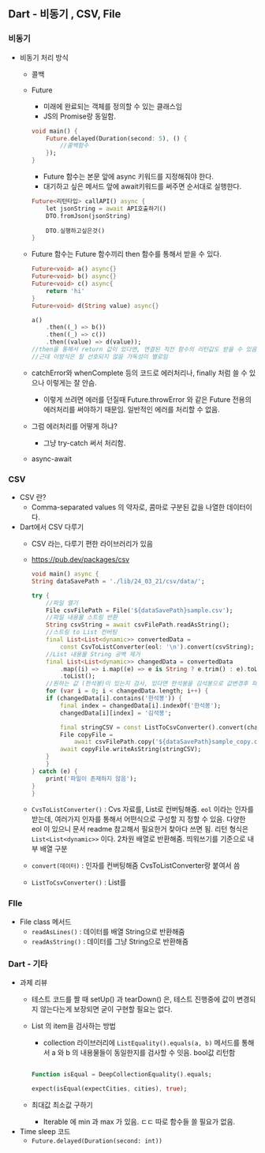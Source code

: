 ## Dart - 비동기 , CSV, File

### 비동기

- 비동기 처리 방식
    - 콜백
    - Future
        - 미래에 완료되는 객체를 정의할 수 있는 클래스임
        - JS의 Promise랑 동일함.
        
        ```dart
        void main() {
        	Future.delayed(Duration(second: 5), () {
        		//콜백함수
        	});
        }
        ```
        
        - Future 함수는 본문 앞에 async 키워드를 지정해줘야 한다.
        - 대기하고 싶은 메서드 앞에 await키워드를 써주면 순서대로 실행한다.
        
        ```dart
        Future<리턴타입> callAPI() async {
        	let jsonString = await API호출하기()
        	DTO.fromJson(jsonString)
        	
        	DTO.실행하고싶은것()
        }
        ```
        
    - Future 함수는 Future 함수끼리 then 함수를 통해서 받을 수 있다.
        
        ```dart
        Future<void> a() async{}
        Future<void> b() async{}
        Future<void> c() async{
        	return 'hi'
        }
        Future<void> d(String value) async{}
        
        a()
        	.then((_) => b())
        	.then((_) => c())
        	.then((value) => d(value));
        //then을 통해서 return 값이 있다면, 연결된 직전 함수의 리턴값도 받을 수 있음
        //근데 이방식은 잘 선호되지 않음 가독성이 별로임
        ```
        
    - catchError와 whenComplete 등의 코드로 에러처리나, finally 처럼 쓸 수 있으나 이렇게는 잘 안슴.
        - 이렇게 쓰려면 에러를 던질때 Future.throwError 와 같은 Future 전용의 에러처리를 써야하기 때문임. 일반적인 에러를 처리할 수 없음.
    - 그럼 에러처리를 어떻게 하냐?
        - 그냥 try-catch 써서 처리함.
    - async-await

### CSV

- CSV 란?
    - Comma-separated values 의 약자로, 콤마로 구분된 값을 나열한 데이터이다.
- Dart에서 CSV 다루기
    - CSV 라는, 다루기 편한 라이브러리가 있음
    - https://pub.dev/packages/csv
    
        ```dart
        void main() async {
        String dataSavePath = './lib/24_03_21/csv/data/';
        
        try {
            //파일 열기
            File csvFilePath = File('${dataSavePath}sample.csv');
            //파일 내용물 스트링 반환
            String csvString = await csvFilePath.readAsString();
            //스트링 to List 컨버팅
            final List<List<dynamic>> convertedData =
                const CsvToListConverter(eol: '\n').convert(csvString);
            //List 내용물 String 공백 제거
            final List<List<dynamic>> changedData = convertedData
                .map((i) => i.map((e) => e is String ? e.trim() : e).toList())
                .toList();
            //원하는 값 (한석봉)이 있는지 검사, 있다면 한석봉을 김석봉으로 값변경후 파일 복사
            for (var i = 0; i < changedData.length; i++) {
            if (changedData[i].contains('한석봉')) {
                final index = changedData[i].indexOf('한석봉');
                changedData[i][index] = '김석봉';
        
                final stringCSV = const ListToCsvConverter().convert(changedData);
                File copyFile =
                    await csvFilePath.copy('${dataSavePath}sample_copy.csv');
                await copyFile.writeAsString(stringCSV);
            }
            }
        } catch (e) {
            print('파일이 존재하지 않음');
        }
        }
        ```
    
    - `CvsToListConverter()` : Cvs 자료를, List로 컨버팅해줌. `eol` 이라는 인자를 받는데, 여러가지 인자를 통해서 어떤식으로 구성할 지 정할 수 있음. 다양한 eol 이 있으니 문서 readme 참고해서 필요한거 찾아다 쓰면 됨. 리턴 형식은 `List<List<dynamic>>` 이다. 2차원 배열로 반환해줌. 띄워쓰기를 기준으로 내부 배열 구분
    - `convert(데이터)` : 인자를 컨버팅해줌 CvsToListConverter랑 붙여서 씀
    - `ListToCsvConverter()` : List를

### FIle

- File class 메서드
    - `readAsLines()` : 데이터를 배열 String으로 반환해줌
    - `readAsString()` : 데이터를 그냥 String으로 반환해줌

### Dart - 기타

- 과제 리뷰
    - 테스트 코드를 짤 때 setUp() 과 tearDown() 은, 테스트 진행중에 값이 변경되지 않는다는게 보장되면 굳이 구현할 필요는 없다.
    - List 의 item을 검사하는 방법
        - collection 라이브러리에 `ListEquality().equals(a, b)` 메서드를 통해서 a 와 b 의 내용물들이 동일한지를 검사할 수 잇음. bool값 리턴함
        
        ```dart
        
        Function isEqual = DeepCollectionEquality().equals;
        
        expect(isEqual(expectCities, cities), true);
        ```
        
    - 최대값 최소값 구하기
        - Iterable 에 min 과 max 가 있음. ㄷㄷ 따로 함수들 쓸 필요가 없음.
- Time sleep 코드
    - `Future.delayed(Duration(second: int))`